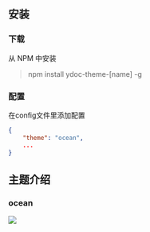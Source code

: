## 安装
### 下载
从 NPM 中安装

> npm install ydoc-theme-[name] -g

### 配置
在config文件里添加配置

```json
{
    "theme": "ocean",
    ...
}
```
## 主题介绍
### ocean
![](http://ojk406wln.bkt.clouddn.com/ydoc-theme-ocean.png)
